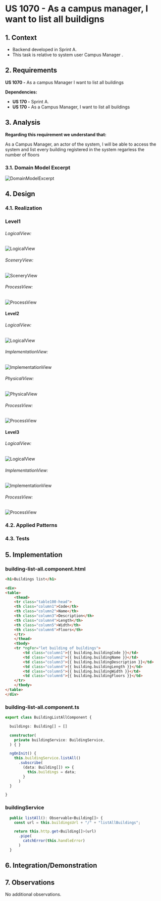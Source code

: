 # US 1070 - As a campus manager, I want to list all buildigns

## 1. Context

* Backend developed in Sprint A.
* This task is relative to system user Campus Manager .

## 2. Requirements

**US 1070 -** As a campus Manager I want to list all buildings

**Dependencies:**
- **US 170 -** Sprint A.
- **US 170 -** As a Campus Manager, I want to list all buildings

## 3. Analysis

**Regarding this requirement we understand that:**

As a Campus Manager, an actor of the system, I will be able to access the system and list
every building registered in the system regarless the number of floors 

### 3.1. Domain Model Excerpt

![DomainModelExcerpt](Diagrams/DomainModelExcerpt.svg)

## 4. Design

### 4.1. Realization

### Level1

###### LogicalView:

![LogicalView](Diagrams/Level1/LogicalView.svg)

###### SceneryView:

![SceneryView](Diagrams/Level1/SceneryView.svg)

###### ProcessView:

![ProcessView](Diagrams/Level1/ProcessView.svg)

#### Level2

###### LogicalView:

![LogicalView](Diagrams/Level2/LogicalView.svg)

###### ImplementationView:

![ImplementationView](Diagrams/Level2/ImplementationView.svg)

###### PhysicalView:

![PhysicalView](Diagrams/Level2/PhysicalView.svg)

###### ProcessView:

![ProcessView](Diagrams/Level2/ProcessView.svg)

#### Level3

###### LogicalView:

![LogicalView](Diagrams/Level3/LogicalView.svg)

###### ImplementationView:

![ImplementationView](Diagrams/Level3/ImplementationView.svg)

###### ProcessView:

![ProcessView](Diagrams/Level3/ProcessView.svg)


### 4.2. Applied Patterns

### 4.3. Tests

## 5. Implementation

### building-list-all.component.html

```html
<h1>Buildings list</h1>

<div>
<table>
    <thead>
    <tr class="table100-head">
    <th class="column1">Code</th>
    <th class="column2">Name</th>
    <th class="column3">Description</th>
    <th class="column4">Length</th>
    <th class="column5">Width</th>
    <th class="column6">Floors</th>
    </tr>
    </thead>
    <tbody>
    <tr *ngFor="let building of buildings">
        <td class="column1">{{ building.buildingCode }}</td>
        <td class="column2">{{ building.buildingName }}</td>
        <td class="column3">{{ building.buildingDescription }}</td>
        <td class="column4">{{ building.buildingLength }}</td>
        <td class="column5">{{ building.buildingWidth }}</td>
        <td class="column6">{{ building.buildingFloors }}</td>
    </tr>
    </tbody>
</table>
</div>

```

### building-list-all.component.ts

```typescript
export class BuildingListAllComponent {

  buildings: Building[] = []

  constructor(
    private buildingService: BuildingService,
  ) { }

  ngOnInit() {
    this.buildingService.listAll()
      .subscribe(
        (data: Building[]) => {
          this.buildings = data;
        }
      )
  }

}

```

### buildingService

```typescript
  public listAll(): Observable<Building[]> {
    const url = this.buildingsUrl + "/" + "listAllBuildings";

    return this.http.get<Building[]>(url)
      .pipe(
        catchError(this.handleError)
      )
  }
```

## 6. Integration/Demonstration

## 7. Observations

No additional observations.
